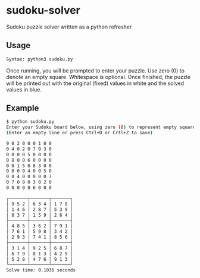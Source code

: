 # sudoku-solver
Sudoku puzzle solver written as a python refresher

## Usage

```sh
Syntax: python3 sudoku.py
```

Once running, you will be prompted to enter your puzzle. Use zero (0) to denote an empty square. Whitespace is optional. Once finished, the puzzle will be printed out with the original (fixed) values in white and the solved values in blue.

## Example

```sh
$ python sudoku.py 
Enter your Sudoku board below, using zero (0) to represent empty squares.
(Enter an empty line or press Ctrl+D or Crtl+Z to save)

9 0 2 0 0 0 1 0 0
0 4 0 2 0 7 0 3 0
0 0 0 0 5 0 0 0 0
0 8 0 0 6 0 0 0 0
0 0 1 5 0 8 3 0 0
0 0 0 0 4 0 0 5 0
0 0 4 0 0 0 0 0 7
0 7 0 8 0 3 0 2 0
0 0 0 0 0 6 0 0 0

┌───────┬───────┬───────┐
│ 9 5 2 │ 6 3 4 │ 1 7 8 │
│ 1 4 6 │ 2 8 7 │ 5 3 9 │
│ 8 3 7 │ 1 5 9 │ 2 6 4 │
├───────┼───────┼───────┤
│ 4 8 5 │ 3 6 2 │ 7 9 1 │
│ 7 6 1 │ 5 9 8 │ 3 4 2 │
│ 2 9 3 │ 7 4 1 │ 8 5 6 │
├───────┼───────┼───────┤
│ 3 1 4 │ 9 2 5 │ 6 8 7 │
│ 6 7 9 │ 8 1 3 │ 4 2 5 │
│ 5 2 8 │ 4 7 6 │ 9 1 3 │
└───────┴───────┴───────┘
Solve time: 0.1036 seconds
```
